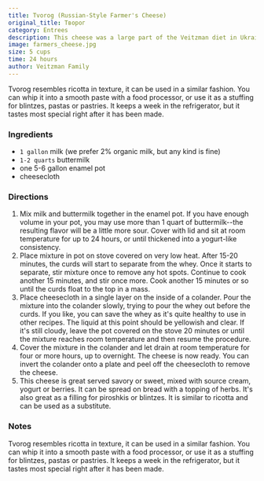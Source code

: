 ```yaml
---
title: Tvorog (Russian-Style Farmer's Cheese)
original_title: Творог
category: Entrees
description: This cheese was a large part of the Veitzman diet in Ukraine, but there was no need to make it regularly, since it was readily available. Unable to buy the kind of Farmer's Cheese they were accustomed to once the Veitzman family came to the United States, making it has become a staple around the family household.
image: farmers_cheese.jpg
size: 5 cups
time: 24 hours
author: Veitzman Family
---
```


Tvorog resembles ricotta in texture, it can be used in a similar fashion. You can whip it into a smooth paste with a food processor, or use it as a stuffing for blintzes, pastas or pastries. It keeps a week in the refrigerator, but it tastes most special right after it has been made.

### Ingredients

* `1 gallon` milk (we prefer 2% organic milk, but any kind is fine)
* `1-2 quarts` buttermilk
* one 5-6 gallon enamel pot
* cheesecloth

### Directions

1. Mix milk and buttermilk together in the enamel pot. If you have enough volume in your pot, you may use more than 1 quart of buttermilk--the resulting flavor will be a little more sour. Cover with lid and sit at room temperature for up to 24 hours, or until thickened into a yogurt-like consistency.
2. Place mixture in pot on stove covered on very low heat. After 15-20 minutes, the curds will start to separate from the whey. Once it starts to separate, stir mixture once to remove any hot spots. Continue to cook another 15 minutes, and stir once more. Cook another 15 minutes or so until the curds float to the top in a mass.
3. Place cheesecloth in a single layer on the inside of a colander. Pour the mixture into the colander slowly, trying to pour the whey out before the curds. If you like, you can save the whey as it's quite healthy to use in other recipes. The liquid at this point should be yellowish and clear. If it's still cloudy, leave the pot covered on the stove 20 minutes or until the mixture reaches room temperature and then resume the procedure.
4. Cover the mixture in the colander and let drain at room temperature for four or more hours, up to overnight. The cheese is now ready. You can invert the colander onto a plate and peel off the cheesecloth to remove the cheese.
5. This cheese is great served savory or sweet, mixed with source cream, yogurt or berries. It can be spread on bread with a topping of herbs. It's also great as a filling for piroshkis or blintzes. It is similar to ricotta and can be used as a substitute.

### Notes

Tvorog resembles ricotta in texture, it can be used in a similar fashion. You can whip it into a smooth paste with a food processor, or use it as a stuffing for blintzes, pastas or pastries. It keeps a week in the refrigerator, but it tastes most special right after it has been made.